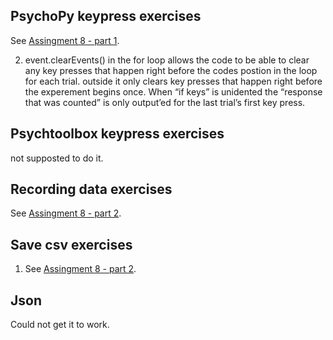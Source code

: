 ## PsychoPy keypress exercises
See [Assingment 8 - part 1](https://github.com/Nomesy/Comp-psy/blob/main/Assignment%208/Assignment%208%20-%20part%201.py).

2. event.clearEvents() in the for loop allows the code to be able to clear any key presses that happen right before the codes postion in the loop for each trial. outside it only clears key presses that happen right before the experement begins once. When “if keys” is unidented the “response that was counted” is only output’ed for the last trial’s first key press.

## Psychtoolbox keypress exercises
not supposted to do it.


## Recording data exercises
See [Assingment 8 - part 2](https://github.com/Nomesy/Comp-psy/blob/main/Assignment%208/Assignment%208%20-%20part%202.py).

## Save csv exercises
1. See [Assingment 8 - part 2](https://github.com/Nomesy/Comp-psy/blob/main/Assignment%208/Assignment%208%20-%20part%202.py).

## Json
Could not get it to work.
